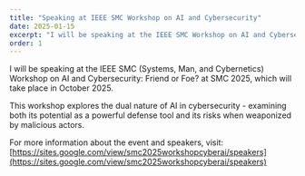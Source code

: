 ```yaml
---
title: "Speaking at IEEE SMC Workshop on AI and Cybersecurity"
date: 2025-01-15
excerpt: "I will be speaking at the IEEE SMC Workshop on AI and Cybersecurity: Friend or Foe? at SMC 2025 in October 2025."
order: 1
---
```


I will be speaking at the IEEE SMC (Systems, Man, and Cybernetics) Workshop on AI and Cybersecurity: Friend or Foe? at SMC 2025, which will take place in October 2025.

This workshop explores the dual nature of AI in cybersecurity - examining both its potential as a powerful defense tool and its risks when weaponized by malicious actors.

For more information about the event and speakers, visit: [https://sites.google.com/view/smc2025workshopcyberai/speakers](https://sites.google.com/view/smc2025workshopcyberai/speakers)